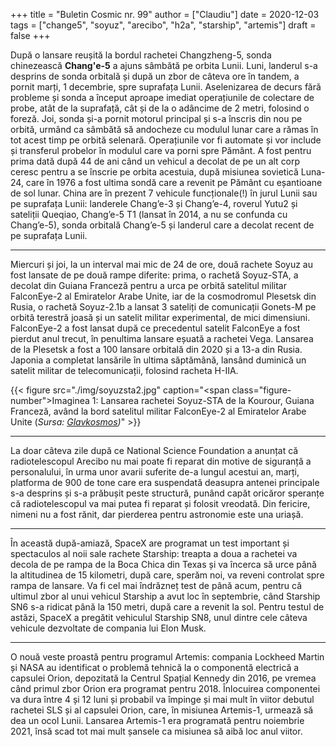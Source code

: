 +++
title = "Buletin Cosmic nr. 99"
author = ["Claudiu"]
date = 2020-12-03
tags = ["change5", "soyuz", "arecibo", "h2a", "starship", "artemis"]
draft = false
+++

După o lansare reușită la bordul rachetei Changzheng-5, sonda chinezească **Chang'e-5** a ajuns sâmbătă pe orbita Lunii. Luni, landerul s-a desprins de sonda orbitală și după un zbor de câteva ore în tandem, a pornit marți, 1 decembrie, spre suprafața Lunii. Aselenizarea de decurs fără probleme și sonda a început aproape imediat operațiunile de colectare de probe, atât de la suprafață, cât și de la o adâncime de 2 metri, folosind o foreză. Joi, sonda și-a pornit motorul principal și s-a înscris din nou pe orbită, urmând ca sâmbătă să andocheze cu modulul lunar care a rămas în tot acest timp pe orbită selenară. Operațiunile vor fi automate și vor include și transferul probelor în modulul care va porni spre Pământ. A fost pentru prima dată după 44 de ani când un vehicul a decolat de pe un alt corp ceresc pentru a se înscrie pe orbita acestuia, după misiunea sovietică Luna-24, care în 1976 a fost ultima sondă care a revenit pe Pământ cu eșantioane de sol lunar. China are în prezent 7 vehicule funcționale(!) în jurul Lunii sau pe suprafața Lunii: landerele Chang’e-3 și Chang’e-4, roverul Yutu2 și sateliții Queqiao, Chang’e-5 T1 (lansat în 2014, a nu se confunda cu Chang’e-5), sonda orbitală Chang’e-5 și landerul care a decolat recent de pe suprafața Lunii.

---

Miercuri și joi, la un interval mai mic de 24 de ore, două rachete Soyuz au fost lansate de pe două rampe diferite: prima, o rachetă Soyuz-STA, a decolat din Guiana Franceză pentru a urca pe orbită satelitul militar FalconEye-2 al Emiratelor Arabe Unite, iar de la cosmodromul Plesetsk din Rusia, o rachetă Soyuz-2.1b a lansat 3 sateliți de comunicații Gonets-M pe orbită terestră joasă și un satelit militar experimental, de mici dimensiuni. FalconEye-2 a fost lansat după ce precedentul satelit FalconEye a fost pierdut anul trecut, în penultima lansare eșuată a rachetei Vega. Lansarea de la Plesetsk a fost a 100 lansare orbitală din 2020 și a 13-a din Rusia. Japonia a completat lansările în ultima săptămână, lansând duminică un satelit militar de telecomunicații, folosind racheta H-IIA.

{{< figure src="./img/soyuzsta2.jpg" caption="<span class=\"figure-number\">Imaginea 1: </span>Lansarea rachetei Soyuz-STA de la Kourour, Guiana Franceză, având la bord satelitul militar FalconEye-2 al Emiratelor Arabe Unite (_Sursa: [Glavkosmos](https://twitter.com/gk_launch/status/1334457936073125891/photo/2))_" >}}

---

La doar câteva zile după ce National Science Foundation a anunțat că radiotelescopul Arecibo nu mai poate fi reparat din motive de siguranță a personalului, în urma unor avarii suferite de-a lungul acestui an, marți, platforma de 900 de tone care era suspendată deasupra antenei principale s-a desprins și s-a prăbușit peste structură, punând capăt oricăror speranțe că radiotelescopul va mai putea fi reparat și folosit vreodată. Din fericire, nimeni nu a fost rănit, dar pierderea pentru astronomie este una uriașă.

---

În această după-amiază, SpaceX are programat un test important și spectaculos al noii sale rachete Starship: treapta a doua a rachetei va decola de pe rampa de la Boca Chica din Texas și va încerca să urce până la altitudinea de 15 kilometri, după care, sperăm noi, va reveni controlat spre rampa de lansare. Va fi cel mai îndrăzneț test de până acum, pentru că ultimul zbor al unui vehicul Starship a avut loc în septembrie, când Starship SN6 s-a ridicat până la 150 metri, după care a revenit la sol. Pentru testul de astăzi, SpaceX a pregătit vehiculul Starship SN8, unul dintre cele câteva vehicule dezvoltate de compania lui Elon Musk.

---

O nouă veste proastă pentru programul Artemis: compania Lockheed Martin și NASA au identificat o problemă tehnică la o componentă electrică a capsulei Orion, depozitată la Centrul Spațial Kennedy din 2016, pe vremea când primul zbor Orion era programat pentru 2018. Înlocuirea componentei va dura între 4 și 12 luni și probabil va împinge și mai mult în viitor debutul rachetei SLS și al capsulei Orion, care, în misiunea Artemis-1, urmează să dea un ocol Lunii. Lansarea Artemis-1 era programată pentru noiembrie 2021, însă scad tot mai mult șansele ca misiunea să aibă loc anul viitor.
